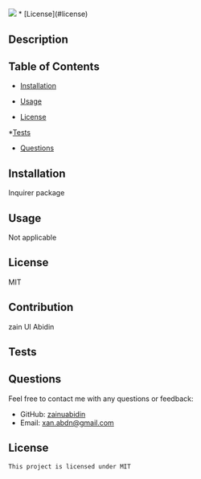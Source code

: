 # 
  <img src="https://img.shields.io/badge/license-MIT-critical.svg">
  * [License](#license)

  ## Description
  

  ## Table of Contents

* [Installation](#installation)

* [Usage](#usage)

* [License](#license)

*[Tests](#Tests)

* [Questions](#Questions)
  


## Installation
 Inquirer package

## Usage  
 Not applicable


## License
MIT


## Contribution 
zain Ul Abidin


## Tests 



## Questions 
Feel free to contact me with any questions or feedback:
- GitHub: [zainuabidin](https://github.com/zainuabidin)
- Email: <xan.abdn@gmail.com>






## License
    
    This project is licensed under MIT

  
